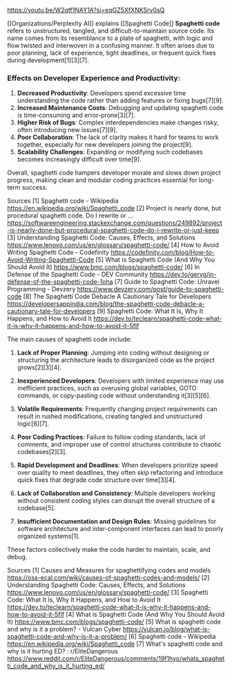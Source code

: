 https://youtu.be/W2qtf1NAY1A?si=eqGZ5XfXNKSrv0sQ

[[Organizations/Perplexity AI]] explains [[Spaghetti Code]]
**Spaghetti code** refers to unstructured, tangled, and difficult-to-maintain source code. Its name comes from its resemblance to a plate of spaghetti, with logic and flow twisted and interwoven in a confusing manner. It often arises due to poor planning, lack of experience, tight deadlines, or frequent quick fixes during development[1][3][7].

### Effects on Developer Experience and Productivity:
1. **Decreased Productivity**: Developers spend excessive time understanding the code rather than adding features or fixing bugs[7][9].
2. **Increased Maintenance Costs**: Debugging and updating spaghetti code is time-consuming and error-prone[3][7].
3. **Higher Risk of Bugs**: Complex interdependencies make changes risky, often introducing new issues[7][9].
4. **Poor Collaboration**: The lack of clarity makes it hard for teams to work together, especially for new developers joining the project[9].
5. **Scalability Challenges**: Expanding or modifying such codebases becomes increasingly difficult over time[9].

Overall, spaghetti code hampers developer morale and slows down project progress, making clean and modular coding practices essential for long-term success.

Sources
[1] Spaghetti code - Wikipedia https://en.wikipedia.org/wiki/Spaghetti_code
[2] Project is nearly done, but procedural spaghetti code. Do I rewrite or ... https://softwareengineering.stackexchange.com/questions/249892/project-is-nearly-done-but-procedural-spaghetti-code-do-i-rewrite-or-just-keep
[3] Understanding Spaghetti Code: Causes, Effects, and Solutions https://www.lenovo.com/us/en/glossary/spaghetti-code/
[4] How to Avoid Writing Spaghetti Code - Codefinity https://codefinity.com/blog/How-to-Avoid-Writing-Spaghetti-Code
[5] What is Spaghetti Code (And Why You Should Avoid It) https://www.bmc.com/blogs/spaghetti-code/
[6] In Defense of the Spaghetti Code - DEV Community https://dev.to/gervg/in-defense-of-the-spaghetti-code-1oha
[7] Guide to Spaghetti Code: Unravel Programming - Devzery https://www.devzery.com/post/guide-to-spaghetti-code
[8] The Spaghetti Code Debacle A Cautionary Tale for Developers https://developersappindia.com/blog/the-spaghetti-code-debacle-a-cautionary-tale-for-developers
[9] Spaghetti Code: What It Is, Why It Happens, and How to Avoid It https://dev.to/teclearn/spaghetti-code-what-it-is-why-it-happens-and-how-to-avoid-it-5flf

The main causes of spaghetti code include:

1. **Lack of Proper Planning**: Jumping into coding without designing or structuring the architecture leads to disorganized code as the project grows[2][3][4].

2. **Inexperienced Developers**: Developers with limited experience may use inefficient practices, such as overusing global variables, GOTO commands, or copy-pasting code without understanding it[3][5][6].

3. **Volatile Requirements**: Frequently changing project requirements can result in rushed modifications, creating tangled and unstructured logic[6][7].

4. **Poor Coding Practices**: Failure to follow coding standards, lack of comments, and improper use of control structures contribute to chaotic codebases[2][3].

5. **Rapid Development and Deadlines**: When developers prioritize speed over quality to meet deadlines, they often skip refactoring and introduce quick fixes that degrade code structure over time[3][4].

6. **Lack of Collaboration and Consistency**: Multiple developers working without consistent coding styles can disrupt the overall structure of a codebase[5].

7. **Insufficient Documentation and Design Rules**: Missing guidelines for software architecture and inter-component interfaces can lead to poorly organized systems[1]. 

These factors collectively make the code harder to maintain, scale, and debug.

Sources
[1] Causes and Measures for spaghettifying codes and models https://oss-ecal.com/wiki/causes-of-spaghetti-codes-and-models/
[2] Understanding Spaghetti Code: Causes, Effects, and Solutions https://www.lenovo.com/us/en/glossary/spaghetti-code/
[3] Spaghetti Code: What It Is, Why It Happens, and How to Avoid It https://dev.to/teclearn/spaghetti-code-what-it-is-why-it-happens-and-how-to-avoid-it-5flf
[4] What is Spaghetti Code (And Why You Should Avoid It) https://www.bmc.com/blogs/spaghetti-code/
[5] What is spaghetti code and why is it a problem? - Vulcan Cyber https://vulcan.io/blog/what-is-spaghetti-code-and-why-is-it-a-problem/
[6] Spaghetti code - Wikipedia https://en.wikipedia.org/wiki/Spaghetti_code
[7] What's spaghetti code and why is it hurting ED? : r/EliteDangerous https://www.reddit.com/r/EliteDangerous/comments/19f1hyo/whats_spaghetti_code_and_why_is_it_hurting_ed/
